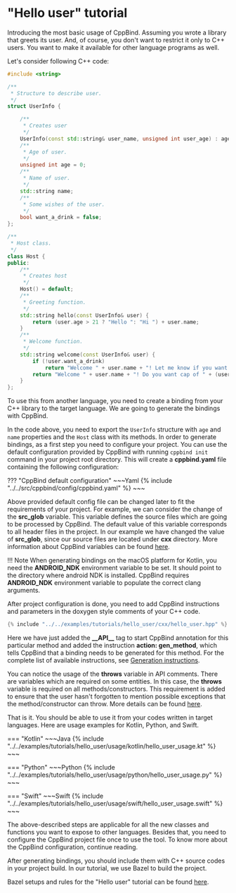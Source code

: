 # "Hello user" tutorial

Introducing the most basic usage of CppBind. Assuming you wrote a
library that greets its user. And, of course, you don't want to
restrict it only to C++ users. You want to make it available for other
language programs as well.

Let's consider following C++ code:

``` cpp
#include <string>

/**
 * Structure to describe user.
 */
struct UserInfo {

    /**
     * Creates user
     */
    UserInfo(const std::string& user_name, unsigned int user_age) : age(user_age), name(user_name) {}
    /**
     * Age of user.
     */
    unsigned int age = 0;
    /**
     * Name of user.
     */
    std::string name;
    /**
     * Some wishes of the user.
     */
    bool want_a_drink = false;
};

/**
 * Host class.
 */
class Host {
public:
    /**
     * Creates host
     */
    Host() = default;
    /**
     * Greeting function.
     */
    std::string hello(const UserInfo& user) {
        return (user.age > 21 ? "Hello ": "Hi ") + user.name;
    }
    /**
     * Welcome function.
     */
    std::string welcome(const UserInfo& user) {
        if (!user.want_a_drink)
            return "Welcome " + user.name + "! Let me know if you want something.";
        return "Welcome " + user.name + "! Do you want cap of " + (user.age > 21 ? "beer?": "juice?");
    }
};
```

To use this from another language, you need to create a binding from
your C++ library to the target language. We are going to generate the
bindings with CppBind.

In the code above, you need to export the `UserInfo` structure with
`age` and `name` properties and the `Host` class with its methods. In
order to generate bindings, as a first step you need to configure your
project. You can use the default configuration provided by CppBind with
running `cppbind init` command in your project root directory. This will
create a **cppbind.yaml** file containing the following configuration:

??? "CppBind default configuration"
    ~~~Yaml
    {% include "../../src/cppbind/config/cppbind.yaml" %}
    ~~~

Above provided default config file can be changed later to fit the
requirements of your project. For example, we can consider the change of
the **src_glob** variable. This variable defines the source files which
are going to be processed by CppBind. The default value of this variable
corresponds to all header files in the project. In our example we have
changed the value of **src_glob**, since our source files are located
under **cxx** directory. More information about CppBind variables can be
found [here](../03_get_started/09_var_def.md).

!!! Note
    When generating bindings on the macOS platform for Kotlin, you need the
    **ANDROID_NDK** environment variable to be set. It should point to the
    directory where android NDK is installed. CppBind requires
    **ANDROID_NDK** environment variable to populate the correct clang
    arguments.

After project configuration is done, you need to add CppBind
instructions and parameters in the doxygen style comments of your C++
code.

~~~C++ hl_lines="5 6 7 13 14 15 20 21 26 27 32 33 40 41 42 48 49 50 55 56 57 64 65 66"
{% include "../../examples/tutorials/hello_user/cxx/hello_user.hpp" %}
~~~

Here we have just added the **\_\_API\_\_** tag to start CppBind
annotation for this particular method and added the instruction
**action: gen_method**, which tells CppBind that a binding needs to be
generated for this method. For the complete list of available
instructions, see [Generation instructions](../03_get_started/08_gen_actions.md).

You can notice the usage of the **throws** variable in API comments.
There are variables which are required on some entities. In this case,
the **throws** variable is required on all methods/constructors. This
requirement is added to ensure that the user hasn't forgotten to
mention possible exceptions that the method/constructor can throw. More
details can be found [here](../03_get_started/05_exception_handling.md).

That is it. You should be able to use it from your codes written in
target languages. Here are usage examples for Kotlin, Python, and Swift.

=== "Kotlin"
    ~~~Java
    {% include "../../examples/tutorials/hello_user/usage/kotlin/hello_user_usage.kt" %}
    ~~~

=== "Python"
    ~~~Python
    {% include "../../examples/tutorials/hello_user/usage/python/hello_user_usage.py" %}
    ~~~

=== "Swift"
    ~~~Swift
    {% include "../../examples/tutorials/hello_user/usage/swift/hello_user_usage.swift" %}
    ~~~

The above-described steps are applicable for all the new classes and
functions you want to expose to other languages. Besides that, you need
to configure the CppBind project file once to use the tool. To know more
about the CppBind configuration, continue reading.

After generating bindings, you should include them with C++ source codes
in your project build. In our tutorial, we use Bazel to build the
project.

Bazel setups and rules for the "Hello user" tutorial can be found
[here](https://github.com/PicsArt/cppbind/tree/master/examples/tutorials/hello_user).
